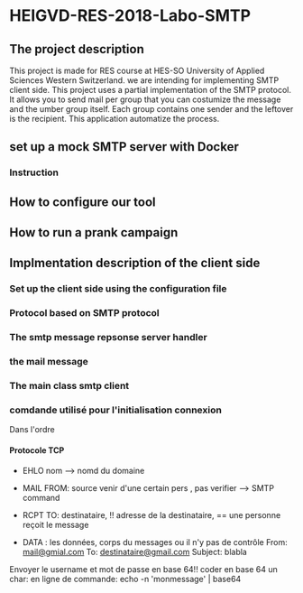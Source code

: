 # HEIGVD-RES-2018-Labo-SMTP

## The project description 
This project is made for RES course at HES-SO University of Applied Sciences Western Switzerland.
we are intending for implementing SMTP client side. This project uses a partial implementation of the SMTP protocol. 
It allows you to send mail per group that you can costumize the message and the umber group itself.
Each group contains one sender and the leftover is the recipient. This application automatize the process.

## set up a mock SMTP server with Docker
### Instruction


## How to configure our tool 

## How to run a prank campaign


## Implmentation description of the client side
### Set up the client side using the configuration file

### Protocol based on SMTP protocol

### The smtp message repsonse server handler

### the mail message

### The main class smtp client







### comdande utilisé pour l'initialisation connexion
Dans l'ordre
#### Protocole TCP 
-  EHLO nom --> nomd du domaine
-  MAIL FROM: source venir d'une certain pers , pas verifier --> SMTP command
-  RCPT TO: destinataire, !! adresse de la destinataire, == une personne reçoit le message

-  DATA : les données, corps du messages ou il n'y pas de contrôle
From: mail@gmial.com
To: destinataire@gmail.com
Subject: blabla


Envoyer le username et mot de passe en base 64!!
coder en base 64  un char: en ligne de commande: echo -n 'monmessage' | base64
